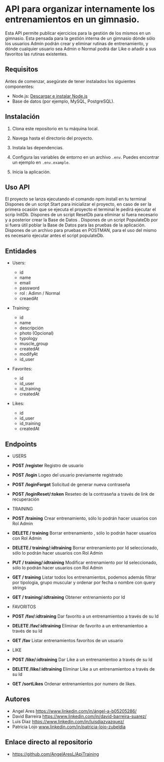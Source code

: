 # API para organizar internamente los entrenamientos en un gimnasio.

Esta API permite publicar ejercicios para la gestión de los mismos en un
gimnasio.
Esta pensada para la gestión interna de un gimnasio dónde sólo los usuarios Admin podrán crear y eliminar rutinas de entrenamiento, y dónde cualquier usuario sea Admin o Normal podrá dar Like o añadir a sus favoritos las rutinas existentes.


## Requisitos

Antes de comenzar, asegúrate de tener instalados los siguientes componentes:

- Node.js: [Descargar e instalar Node.js](https://nodejs.org/)
- Base de datos (por ejemplo, MySQL, PostgreSQL).

## Instalación

1. Clona este repositorio en tu máquina local.

2. Navega hasta el directorio del proyecto.

3. Instala las dependencias.

4. Configura las variables de entorno en un archivo `.env`. Puedes encontrar un ejemplo en `.env.example`.

5. Inicia la aplicación.

## Uso API

El proyecto se lanza ejecutando el comando npm install en tu terminal 
Dispones de un script Start para inicializar el proyecto, en caso de ser la primera ocasión que se ejecuta el proyecto el terminal le pedirá ejecutar el scrip InitDb.
Dispones de un script ResetDb para eliminar si fuera necesario y a posterior crear la Base de Datos .
Dispones de un script PopulateDb por si fuera útil poblar la Base de Datos para las pruebas de la aplicación.
Dispones de un archivo para pruebas en POSTMAN, para el uso del mismo es necesario ejecutar antes el script populateDb.



## Entidades 

- Users:
  - id
  - name
  - email
  - password
  - rol : Adimn / Normal
  - creaedAt

- Training:
  - id
  - name
  - descripción
  - photo (Opcional)
  - typology
  - muscle_group
  - createdAt
  - modifyAt
  - id_user

- Favorites:
  - id
  - id_user
  - id_training
  - createdAt

- Likes: 
  - id
  - id_user
  - id_training
  - createdAt

## Endpoints

- USERS 
- **POST /register** Registro de usuario
- **POST /login** Logeo del usuario previamente registrado
- **POST /loginForgot** Solicitud de generar nueva contraseña
- **POST /loginReset/:token** Reseteo de la contraseña a través de link de recuperación

- TRAINING
- **POST /training** Crear entrenamiento, sólo lo podrán hacer usuarios con Rol Admin
- **DELETE / training** Borrar entrenamiento , sólo lo podrán hacer usuarios con Rol Admin
- **DELETE / training/:idtraining** Borrar entrenamiento por Id seleccionado, sólo lo podrán hacer usuarios con Rol Admin
- **PUT / training/:idtraining** Modificar entrenamiento por Id seleccionado, sólo lo podrán hacer usuarios con Rol Admin
- **GET / training** Listar todos los entrenamientos, podemos además filtrar por tipologia, grupo muscular y ordenar por fecha o nombre  con query strings
- **GET / training/:idtraining** Obtener entrenamiento por Id

- FAVORITOS
- **POST /fav/:idtraining** Dar favorito a un entrenamientoo a través de su Id
- **DELETE /fav/:idtraining** Eliminar de favorito a un entrenamientoo a través de su Id
- **GET /fav** Listar entrenamientos favoritos de un usuario

- LIKE 
- **POST /like/:idtraining** Dar Like a un entrenamientoo a través de su Id
- **DELETE /like/:idtraining** Eliminar Like a un entrenamientoo a través de su Id
- **GET /sortLikes** Ordenar entrenamientos por numero de likes.

## Autores
- Angel Ares https://www.linkedin.com/in/ángel-a-b05205286/
- David Barreira https://www.linkedin.com/in/david-barreira-suarez/
- Luis Diaz https://www.linkedin.com/in/luisdiazvazquez/
- Patricia Lojo www.linkedin.com/in/patricia-lojo-zubeldia

## Enlace directo al repositorio
- https://github.com/AngelAresL/ApiTraining